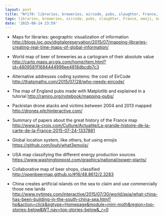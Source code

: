 ```yaml
---
layout: post
title: "Nº170: libraries, breweries, eircode, pubs, slaughter, France, emoji, energy, beer, china"
tags: libraries, breweries, eircode, pubs, slaughter, France, emoji, energy, beer, china
date: '2015-08-14 23:59'
---
```



* Maps for libraries: geographic visualization of information
  http://blogs.loc.gov/digitalpreservation/2015/07/mapping-libraries-creating-real-time-maps-of-global-information/

* World map of beer of breweries as a cartogram of their absolute value
  http://carto.maps.arcgis.com/home/item.html?id=4809581f1684444996ee4818dbcdb7c3

* Alternative addresses coding systems: the cost of EirCode
  http://thatsmaths.com/2015/07/28/who-needs-eircode/

* The map of England pubs made with Matplotlib and explained in a tutorial
  http://ramiro.org/notebook/mapping-pubs/

* Packistan drone atacks and victims between 2004 and 2013 mapped
  http://drones.pitchinteractive.com/

* Summary of papers about the great history of the France map
  http://www.la-croix.com/Culture/Actualite/La-grande-histoire-de-la-carte-de-la-France-2015-07-24-1337861

* Global location system, like others, but using emojis
  https://github.com/louh/what3emojis/

* USA map classifying the different energy production sources
  https://www.washingtonpost.com/graphics/national/power-plants/

* Collaborative map of beer shops, classified
  http://openbeermap.github.io/#16/48.8612/2.3283

* China creates artificial islands on the sea to claim and use commercially those new lands
  http://www.nytimes.com/interactive/2015/07/30/world/asia/what-china-has-been-building-in-the-south-china-sea.html?hp&action=click&pgtype=Homepage&module=mini-moth&region=top-stories-below&WT.nav=top-stories-below&_r=0
